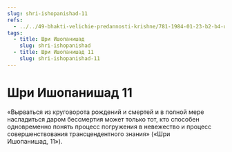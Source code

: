 ```yaml
---
slug: shri-ishopanishad-11
refs:
  - ../../49-bhakti-velichie-predannosti-krishne/781-1984-01-23-b2-b4-uchenoe-nevezhestvo.md
tags:
  - title: Шри Ишопанишад
    slug: shri-ishopanishad
  - title: Шри Ишопанишад 11
    slug: shri-ishopanishad-11
---
```


# Шри Ишопанишад 11

«Вырваться из круговорота рождений и смертей и в полной мере насладиться даром бессмертия может только тот, кто способен одновременно понять процесс погружения в невежество и процесс совершенствования трансцендентного знания» («Шри Ишопанишад, 11»).


